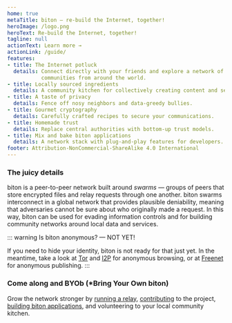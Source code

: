 ```yaml
---
home: true
metaTitle: biton — re-build the Internet, together!
heroImage: /logo.png
heroText: Re-build the Internet, together!
tagline: null
actionText: Learn more →
actionLink: /guide/
features:
- title: The Internet potluck
  details: Connect directly with your friends and explore a network of
           communities from around the world.
- title: Locally sourced ingredients
  details: A community kitchen for collectively creating content and services.
- title: A taste of privacy
  details: Fence off nosy neighbors and data‑greedy bullies.
- title: Gourmet cryptography
  details: Carefully crafted recipes to secure your communications.
- title: Homemade trust
  details: Replace central authorities with bottom-up trust models.
- title: Mix and bake biton applications
  details: A network stack with plug-and-play features for developers.
footer: Attribution-NonCommercial-ShareAlike 4.0 International
---
```


### The juicy details

biton is a peer-to-peer network built around *swarms* — groups of peers that
store encrypted files and relay requests through one another. biton swarms
interconnect in a global network that provides plausible deniability, meaning
that adversaries cannot be sure about who originally made a request. In this
way, biton can be used for evading information controls and for building
community networks around local data and services.


::: warning Is biton anonymous? — NOT YET!

If you need to hide your identity, biton is not ready for that just yet.
In the meantime, take a look at [Tor](https://www.torproject.org/) and
[I2P](https://geti2p.net) for anonymous browsing, or at
[Freenet](https://freenetproject.org) for anonymous publishing.
:::


### Come along and BYOb (\*Bring Your Own biton)

Grow the network stronger by
[running a relay](https://github.com/bitonproject/biton),
[contributing](CONTRIBUTORS.md) to the project,
[building biton applications](https://github.com/bitonproject/js-libp2p-biton),
and volunteering to your local community kitchen.

